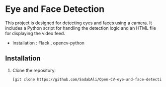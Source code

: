 # Eye and Face Detection

This project is designed for detecting eyes and faces using a camera. It includes a Python script for handling the detection logic and an HTML file for displaying the video feed.


- Installation : Flack , opencv-python

## Installation

1. Clone the repository:
   ```bash
   [git clone https://github.com/SadabAli/Open-CV-eye-and-face-detection.git]
